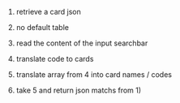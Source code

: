 1. retrieve a card json

2. no default table

3. read the content of the input searchbar

4. translate code to cards

5. translate array from 4 into card names / codes

6. take 5 and return json matchs from 1)
